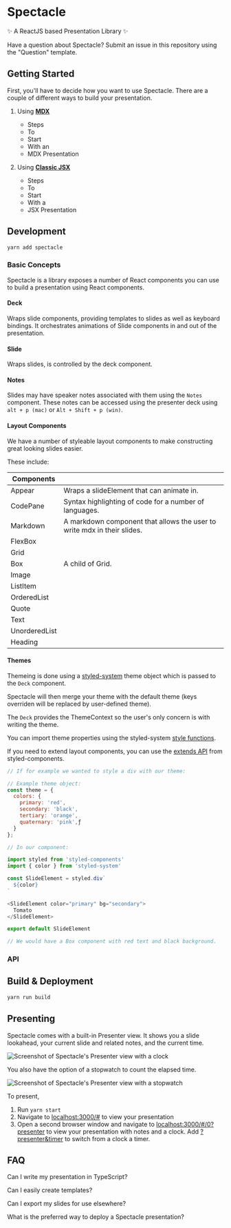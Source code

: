 # Spectacle

<!-- TODO BADGES -->

✨ A ReactJS based Presentation Library ✨

<!-- Looking for a quick preview of what you can do with Spectacle? Check out our Live Demo deck [here](TODO). -->

Have a question about Spectacle? Submit an issue in this repository using the "Question" template.

<!--
## Table of Contents
TODO - automate this
-->

## Getting Started

First, you'll have to decide how you want to use Spectacle. There are a couple of different ways to build your presentation.

1. Using [**MDX**](https://mdxjs.com/)

   - Steps
   - To
   - Start
   - With an
   - MDX Presentation

2. Using [**Classic JSX**](https://reactjs.org/docs/introducing-jsx.html)

   - Steps
   - To
   - Start
   - With a
   - JSX Presentation

## Development

```sh
yarn add spectacle
```

### Basic Concepts

Spectacle is a library exposes a number of React components you can use to build a presentation using React components.

#### Deck

Wraps slide components, providing templates to slides as well as keyboard bindings. It orchestrates animations of Slide components in and out of the presentation.

#### Slide

Wraps slides, is controlled by the deck component.

#### Notes

Slides may have speaker notes associated with them using the `Notes` component. These notes can be accessed using the presenter deck using `alt + p (mac)` or `Alt + Shift + p (win)`.

#### Layout Components

We have a number of styleable layout components to make constructing great looking slides easier.

These include:

| Components    |                                                                         |
| ------------- | ----------------------------------------------------------------------- |
| Appear        | Wraps a slideElement that can animate in.                               |
| CodePane      | Syntax highlighting of code for a number of languages.                  |
| Markdown      | A markdown component that allows the user to write mdx in their slides. |
| FlexBox       |                                                                         |
| Grid          |                                                                         |
| Box           | A child of Grid.                                                        |
| Image         |                                                                         |
| ListItem      |                                                                         |
| OrderedList   |                                                                         |
| Quote         |                                                                         |
| Text          |                                                                         |
| UnorderedList |                                                                         |
| Heading       |                                                                         |

#### Themes

Themeing is done using a [styled-system](https://styled-system.com/) theme object which is passed to the `Deck` component.

Spectacle will then merge your theme with the default theme (keys overriden will be replaced by user-defined theme).

The `Deck` provides the ThemeContext so the user's only concern is with writing the theme.

You can import theme properties using the styled-system [style functions](https://styled-system.com/getting-started#create-a-component).

If you need to extend layout components, you can use the [extends API](https://www.styled-components.com/docs/basics#extending-styles) from styled-components.

```javascript
// If for example we wanted to style a div with our theme:

// Example theme object:
const theme = {
  colors: {
    primary: 'red',
    secondary: 'black',
    tertiary: 'orange',
    quaternary: 'pink',ƒ
  }
};

// In our component:

import styled from 'styled-components'
import { color } from 'styled-system'

const SlideElement = styled.div`
  ${color}
`

<SlideElement color="primary" bg="secondary">
  Tomato
</SlideElement>

export default SlideElement

// We would have a Box component with red text and black background.
```

### API

## Build & Deployment

<!-- TODO will we have an out-of-the-box solution for deployment? -->

```sh
yarn run build
```

## Presenting

Spectacle comes with a built-in Presenter view. It shows you a slide lookahead, your current slide and related notes, and the current time.

![Screenshot of Spectacle's Presenter view with a clock](TODO)

You also have the option of a stopwatch to count the elapsed time.

![Screenshot of Spectacle's Presenter view with a stopwatch](TODO)

To present,

1. Run `yarn start`
2. Navigate to [localhost:3000/#](https://localhost:3000/#) to view your presentation
3. Open a second browser window and navigate to [localhost:3000/#/0?presenter](http://localhost:3000/#/0?presenter) to view your presentation with notes and a clock. Add [?presenter&timer](http://localhost:3000/#/0?presenter&timer) to switch from a clock a timer.

## FAQ

Can I write my presentation in TypeScript?

Can I easily create templates?

Can I export my slides for use elsewhere?

What is the preferred way to deploy a Spectacle presentation?
